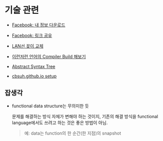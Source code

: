# 기술 관련

- [Facebook: 내 정보 다운로드](facebook_download_my_information.md)
- [Facebook: 링크 공유](facebook_share_link.md)

- [LAN선 꽂이 교체](network_wall_face_plate.md)

- [이런저런 언어의 Compiler Build 해보기](build_compilers.md)
- [Abstract Syntax Tree](abstract_syntax_tree.md)

- [cbsuh.github.io setup](setup_cbsuh_github_io.md)

## 잡생각

- functional data structure는 무의미한 듯

  문제를 해결하는 방식 자체가 변해야 하는 것이지, 기존의 해결 방식을 functional language에서도 쓰려고 하는 것은 좋은 방법이 아님.
  > 예: data는 function의 한 순간(한 지점)의 snapshot
